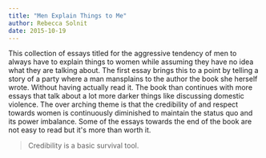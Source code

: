 ```yaml
---
title: "Men Explain Things to Me"
author: Rebecca Solnit
date: 2015-10-19
---
```


This collection of essays titled for the aggressive tendency of men to always have to explain things to women while assuming they have no idea what they are talking about. The first essay brings this to a point by telling a story of a party where a man mansplains to the author the book she herself wrote. Without having actually read it. The book than continues with more essays that talk
about a lot more darker things like discussing domestic violence. The over arching theme is that the credibility of and respect towards women is continuously diminished to maintain the status quo and its power imbalance. Some of the essays towards the end of the book are not easy to read but it's more than worth it.

> Credibility is a basic survival tool.

